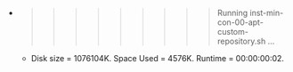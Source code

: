 * >>>>>>>>> Running inst-min-con-00-apt-custom-repository.sh ...
  * Disk size = 1076104K. Space Used = 4576K. Runtime = 00:00:00:02.
